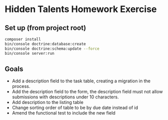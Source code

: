 # Hidden Talents Homework Exercise

## Set up (from project root)
```bash
composer install
bin/console doctrine:database:create
bin/console doctrine:schema:update --force
bin/console server:run
```

## Goals
- Add a description field to the task table, creating a migration in the process.
- Add the description field to the form, the description field must not allow submissions with descriptions under 10 characters.
- Add description to the listing table
- Change sorting order of table to be by due date instead of id
- Amend the functional test to include the new field